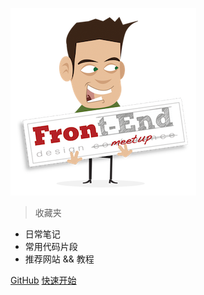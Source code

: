 <!-- ![logo](./assets/image/icon.svg) -->
![logo](./assets/image/site/front-end-guy.png)

> 收藏夹

<!-- > A magical documentation site generator. -->

* 日常笔记
* 常用代码片段
* 推荐网站 && 教程

[GitHub](https://github.com/aoxiaoqiang/doc)
[快速开始](#前端收藏)

<!-- 背景图片 -->
<!-- ![background-image](./assets/image/dot.png) -->

<!-- 背景色 -->
<!-- ![color](#f0f0f0) -->